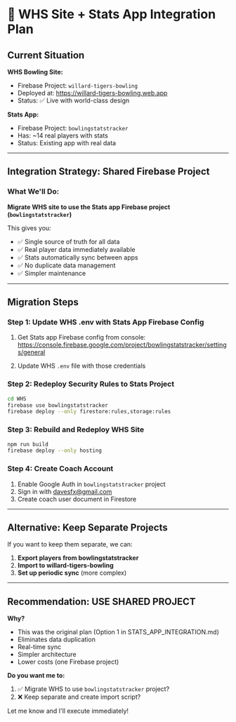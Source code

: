 # 🎳 WHS Site + Stats App Integration Plan

## Current Situation

**WHS Bowling Site:**
- Firebase Project: `willard-tigers-bowling`
- Deployed at: https://willard-tigers-bowling.web.app
- Status: ✅ Live with world-class design

**Stats App:**
- Firebase Project: `bowlingstatstracker`
- Has: ~14 real players with stats
- Status: Existing app with real data

---

## Integration Strategy: Shared Firebase Project

### What We'll Do:

**Migrate WHS site to use the Stats app Firebase project (`bowlingstatstracker`)**

This gives you:
- ✅ Single source of truth for all data
- ✅ Real player data immediately available
- ✅ Stats automatically sync between apps
- ✅ No duplicate data management
- ✅ Simpler maintenance

---

## Migration Steps

### Step 1: Update WHS .env with Stats App Firebase Config

1. Get Stats app Firebase config from console:
   https://console.firebase.google.com/project/bowlingstatstracker/settings/general

2. Update WHS `.env` file with those credentials

### Step 2: Redeploy Security Rules to Stats Project

```bash
cd WHS
firebase use bowlingstatstracker
firebase deploy --only firestore:rules,storage:rules
```

### Step 3: Rebuild and Redeploy WHS Site

```bash
npm run build
firebase deploy --only hosting
```

### Step 4: Create Coach Account

1. Enable Google Auth in `bowlingstatstracker` project
2. Sign in with davesfx@gmail.com
3. Create coach user document in Firestore

---

## Alternative: Keep Separate Projects

If you want to keep them separate, we can:

1. **Export players from bowlingstatstracker**
2. **Import to willard-tigers-bowling**
3. **Set up periodic sync** (more complex)

---

## Recommendation: USE SHARED PROJECT

**Why?**
- This was the original plan (Option 1 in STATS_APP_INTEGRATION.md)
- Eliminates data duplication
- Real-time sync
- Simpler architecture
- Lower costs (one Firebase project)

**Do you want me to:**
1. ✅ Migrate WHS to use `bowlingstatstracker` project?
2. ❌ Keep separate and create import script?

Let me know and I'll execute immediately!
